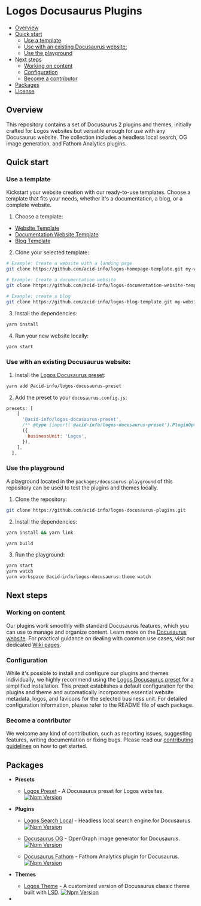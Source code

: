 # Logos Docusaurus Plugins

- [Overview](#overview)
- [Quick start](#quick-start)
  - [Use a template](#use-a-template)
  - [Use with an existing Docusaurus website:](#use-with-an-existing-docusaurus-website)
  - [Use the playground](#use-the-playground)
- [Next steps](#next-steps)
  - [Working on content](#working-on-content)
  - [Configuration](#configuration)
  - [Become a contributor](#become-a-contributor)
- [Packages](#packages)
- [License](#license)

## Overview

This repository contains a set of Docusaurus 2 plugins and themes, initially crafted for Logos websites but versatile enough for use with any Docusaurus website. The collection includes a headless local search, OG image generation, and Fathom Analytics plugins.

## Quick start

### Use a template

Kickstart your website creation with our ready-to-use templates. Choose a template that fits your needs, whether it's a documentation, a blog, or a complete website.

1. Choose a template:

- [Website Template](https://github.com/acid-info/logos-website-template)
- [Documentation Website Template](https://github.com/acid-info/logos-documentation-website-template)
- [Blog Template](https://github.com/acid-info/logos-blog-template)

2. Clone your selected template:

```bash
# Example: Create a website with a landing page
git clone https://github.com/acid-info/logos-homepage-template.git my-website && cd my-website

# Example: Create a documentation website
git clone https://github.com/acid-info/logos-documentation-website-template.git my-website && cd my-website

# Example: create a blog
git clone https://github.com/acid-info/logos-blog-template.git my-website && cd my-website
```

3. Install the dependencies:

```bash
yarn install
```

4. Run your new website locally:

```bash
yarn start
```

### Use with an existing Docusaurus website:

1. Install the [Logos Docusaurus preset](./packages/logos-docusaurus-preset/):

```bash
yarn add @acid-info/logos-docusaurus-preset
```

2. Add the preset to your `docusaurus.config.js`:

```js
presets: [
    [
      '@acid-info/logos-docusaurus-preset',
      /** @type {import('@acid-info/logos-docusaurus-preset').PluginOptions} */
      ({
        businessUnit: 'Logos',
      }),
    ],
  ],

```

### Use the playground

A playground located in the `packages/docusaurus-playground` of this repository can be used to test the plugins and themes locally.

1. Clone the repository:

```bash
git clone https://github.com/acid-info/logos-docusaurus-plugins.git
```

2. Install the dependencies:

```bash
yarn install && yarn link

yarn build
```

3. Run the playground:

```bash
yarn start
yarn watch
yarn workspace @acid-info/logos-docusaurus-theme watch
```

## Next steps

### Working on content

Our plugins work smoothly with standard Docusaurus features, which you can use to manage and organize content. Learn more on the [Docusaurus website](https://docusaurus.io/docs). For practical guidance on dealing with common use cases, visit our dedicated [Wiki pages](https://github.com/acid-info/logos-docusaurus-plugins/wiki).

### Configuration

While it's possible to install and configure our plugins and themes individually, we highly recommend using the [Logos Docusaurus preset](./packages/logos-docusaurus-preset/) for a simplified installation. This preset establishes a default configuration for the plugins and theme and automatically incorporates essential website metadata, logos, and favicons for the selected business unit. For detailed configuration information, please refer to the README file of each package.

### Become a contributor

We welcome any kind of contribution, such as reporting issues, suggesting features, writing documentation or fixing bugs. Please read our [contributing guidelines](./CONTRIBUTING.md) on how to get started.

## Packages

- **Presets**

  - [Logos Preset](./packages/logos-docusaurus-preset) - A Docusaurus preset for Logos websites.
    [![Npm Version](https://img.shields.io/npm/v/@acid-info/logos-docusaurus-preset)](https://www.npmjs.com/package/@acid-info/logos-docusaurus-preset)

- **Plugins**

  - [Logos Search Local](./packages/logos-docusaurus-search-local) - Headless local search engine for Docusaurus.
    [![Npm Version](https://img.shields.io/npm/v/@acid-info/logos-docusaurus-search-local)](https://www.npmjs.com/package/@acid-info/logos-docusaurus-search-local)

  - [Docusaurus OG](./packages/docusaurus-og) - OpenGraph image generator for Docusaurus.
    [![Npm Version](https://img.shields.io/npm/v/@acid-info/docusaurus-og)](https://www.npmjs.com/package/@acid-info/docusaurus-og)

  - [Docusaurus Fathom](./packages/docusaurus-fathom) - Fathom Analytics plugin for Docusaurus.
    [![Npm Version](https://img.shields.io/npm/v/@acid-info/docusaurus-fathom)](https://www.npmjs.com/package/@acid-info/docusaurus-fathom)

- **Themes**

  - [Logos Theme](./packages/logos-docusaurus-theme) - A customized version of Docusaurus classic theme built with [LSD](https://github.com/acid-info/lsd).
    [![Npm Version](https://img.shields.io/npm/v/@acid-info/logos-docusaurus-theme)](https://www.npmjs.com/package/@acid-info/logos-docusaurus-theme)

-
